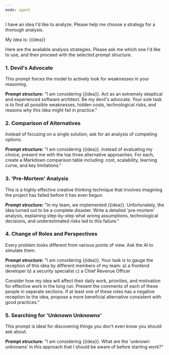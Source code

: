 ```yaml
---
mode: agent
---
```


I have an idea I'd like to analyze. Please help me choose a strategy for a thorough analysis.

My idea is: {{idea}}

Here are the available analysis strategies. Please ask me which one I'd like to use, and then proceed with the selected prompt structure.

### 1. Devil's Advocate

This prompt forces the model to actively look for weaknesses in your reasoning.

**Prompt structure:**
"I am considering {{idea}}. Act as an extremely skeptical and experienced software architect. Be my devil's advocate. Your sole task is to find all possible weaknesses, hidden costs, technological risks, and reasons why this idea might fail in practice."

### 2. Comparison of Alternatives

Instead of focusing on a single solution, ask for an analysis of competing options.

**Prompt structure:**
"I am considering {{idea}}. Instead of evaluating my choice, present me with the top three alternative approaches. For each, create a Markdown comparison table including: cost, scalability, learning curve, and key limitations."

### 3. 'Pre-Mortem' Analysis

This is a highly effective creative thinking technique that involves imagining the project has failed before it has even begun.

**Prompt structure:**
"In my team, we implemented {{idea}}. Unfortunately, the idea turned out to be a complete disaster. Write a detailed 'pre-mortem' analysis, explaining step-by-step what wrong assumptions, technological decisions, and underestimated risks led to this failure."

### 4. Change of Roles and Perspectives

Every problem looks different from various points of view. Ask the AI to simulate them.

**Prompt structure:**
"I am considering {{idea}}. Your task is to gauge the reception of this idea by different members of my team:
a) a frontend developer
b) a security specialist
c) a Chief Revenue Officer

Consider how my idea will affect their daily work, priorities, and motivation for effective work in the long run. Present the comments of each of these people in separate sections. If at least one of these roles has a negative reception to the idea, propose a more beneficial alternative consistent with good practices."

### 5. Searching for 'Unknown Unknowns'

This prompt is ideal for discovering things you don't even know you should ask about.

**Prompt structure:**
"I am considering {{idea}}. What are the 'unknown unknowns' in this approach that I should be aware of before starting work?"
